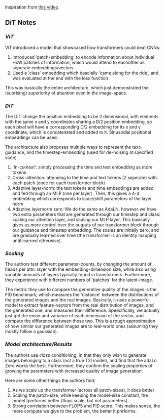 Inspiration from [this video](https://www.youtube.com/watch?v=KAYYo3lNOHY&t=1931s&ab_channel=ExplainingAI).

## DiT Notes


### ***ViT***

ViT introduced a model that showcased how transformers could beat CNNs:
1. Introduced 'patch-embedding' to encode information about individual HxW patches of information, which would attend to eachother as seperate embeddings/vectors
2. Used a 'class' embedding which bascially 'came along for the ride', and was evaluated at the end with the loss function

This was basically the entire architecture, which just demonstrated the (suprising) superiority of attention even in the image-space.


### ***DiT***

The DiT change the position embedding to be 2 dimensional, with elements with the same x and y coordinates sharing a D/2 position embedding, so each pixel will have a corresponding D/2 embedding for its x and y coordinate, which is concatenated and added to it. Sinusodial positional embeddings can be used.

The architecture also proposes multiple ways to represent the text-guidance, and the timestep-embedding (used for de-noising at specified state)

1. 'In-context': simply processing the time and text embedding as more tokens
2. Cross-attention: attending to the time and text tokens (2 seperate) with each patch (once for each transformer block)
3. Adaptive layer-norm: the text tokens and time embeddings are added and fed through an MLP (one per layer). Then, this gives a 4-d embedding which corresponds to scale/shift parameters of the layer norm
4. Adaptive layernorm zero: We do the same as AdaLN, however we have two extra parameters that are generated through our timestep and class: scaling our attention layer, and scaling our MLP layer. This basically gives us more control over the outputs of our transformer block through our guidance and timestep embedding. The scales are initially zero, and are gradually learned over time (the transformer is an identity mapping until learned otherwise).

### ***Scaling***

The authors test different parameter-counts, by changing the amount of heads per attn. layer with the embedding-dimension size, while also using variable amounts of layers typically found in transformers. Furthermore, they experience with different numbers of 'patches' for the latent-image.

The metric they use to compare the generative quality of the images is the FID benchmark, which measures the 'distance' between the distributions of the generated images and the real images. Basically, it uses a powerful model to extract feature-vectors from the real distribution of images, and the generated one, and measures their difference. Speecifically, we actually just get the mean and variance of each dimension of the vector, and compute the difference between these two. This is a rough approximation of how similar our generated images are to real-world ones (assuming they mostly follow a gaussian).

### ***Model architecture/Results***

The authors use *class* conditioning, in that they only wish to generate images belonging to a class (not a true T2I model), and find that the adaLn Zero works the best. Furthermore, they confirm the scaling properties of growing the paremeters with increased quality of image generation.

Here are some other things the authors find:
1. As we scale up the transformer (across all patch-sizes), it does better
2. Scaling the patch-size, while keeping the model-size constant, the model fpreforms better (flops scale, but not parameters)
3. Strong correlation between FLOPS and FID score. This makes sense, the more compute we give to the problem, the better it preforms.